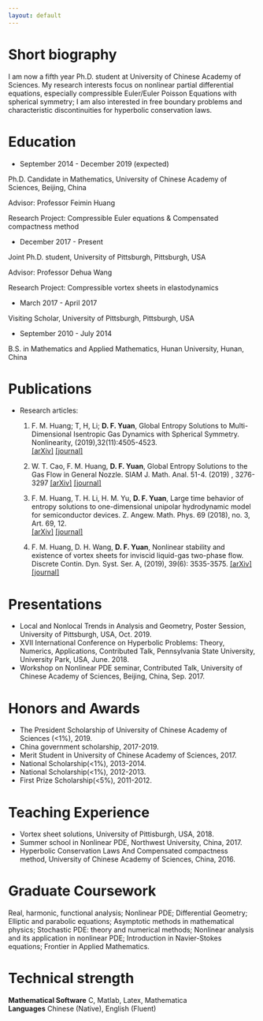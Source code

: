 ```yaml
---
layout: default
---
```


# Short biography

I am now a fifth year Ph.D. student at University of Chinese Academy of Sciences. My research interests focus on nonlinear partial differential equations, especially compressible Euler/Euler Poisson Equations with spherical symmetry; I am also interested in free boundary problems and characteristic discontinuities for hyperbolic conservation laws.

# Education

* September 2014 - December 2019 (expected)  

Ph.D. Candidate in Mathematics, University of Chinese Academy of Sciences, Beijing, China

Advisor: Professor Feimin Huang

Research Project: Compressible Euler equations & Compensated compactness method

* December 2017 - Present  

Joint Ph.D. student, University of Pittsburgh, Pittsburgh, USA

Advisor: Professor Dehua Wang

Research Project: Compressible vortex sheets in elastodynamics

* March 2017 - April 2017

Visiting Scholar, University of Pittsburgh, Pittsburgh, USA 

* September 2010 - July 2014 

B.S. in Mathematics and Applied Mathematics, Hunan University, Hunan, China

# Publications


* Research articles:  

   1. F. M. Huang; T, H, Li;  **D. F. Yuan**, Global Entropy Solutions to Multi-Dimensional Isentropic Gas Dynamics with Spherical Symmetry. Nonlinearity, (2019),32(11):4505-4523.    
   [[arXiv]](https://arxiv.org/abs/1711.04430) [[journal]]( https://doi.org/10.1088/1361-6544/ab31ce) 
   
   2.	W. T. Cao, F. M. Huang, **D. F. Yuan**, Global Entropy Solutions to the Gas Flow in General Nozzle. SIAM J. Math. Anal. 51-4. (2019) , 3276-3297
   [[arXiv]](https://arxiv.org/abs/1903.04010) [[journal]](https://doi.org/10.1137/19M1249436)
    
   3.	F. M. Huang, T. H. Li, H. M. Yu, **D. F. Yuan**, Large time behavior of entropy solutions to one-dimensional unipolar hydrodynamic model for semiconductor devices. Z. Angew. Math. Phys. 69 (2018), no. 3, Art. 69, 12.  
   [[arXiv]](https://arxiv.org/abs/1711.05870) [[journal]](https://doi.org/10.1007/s00033-018-0968-z)  
  
   4. F. M. Huang, D. H. Wang, **D. F. Yuan**, Nonlinear stability and existence of vortex sheets for inviscid liquid-gas two-phase flow. Discrete Contin. Dyn. Syst. Ser. A, (2019), 39(6): 3535-3575.
      [[arXiv]](https://arxiv.org/abs/1808.05905) [[journal]](https://www.aimsciences.org/article/doi/10.3934/dcds.2019146)   
      

# Presentations

* Local and Nonlocal Trends in Analysis and Geometry, Poster Session,
 University of Pittsburgh, USA, Oct. 2019.
* XVII International Conference on Hyperbolic Problems: Theory, Numerics, Applications, Contributed Talk, Pennsylvania State University, 
 University Park, USA, June. 2018.
* Workshop on Nonlinear PDE seminar, Contributed Talk, University of Chinese Academy of Sciences,
 Beijing, China, Sep. 2017.


# Honors and Awards

* The President Scholarship of University of Chinese Academy of Sciences (<1%), 2019.
* China government scholarship, 2017-2019.
* Merit Student in University of Chinese Academy of Sciences, 2017.
* National Scholarship(<1%), 2013-2014.
* National Scholarship(<1%), 2012-2013.
* First Prize Scholarship(<5%), 2011-2012.

# Teaching Experience 

*  Vortex sheet solutions, University of Pittisburgh, USA, 2018.
*  Summer school in Nonlinear PDE, Northwest University, China, 2017.
*  Hyperbolic Conservation Laws And Compensated compactness method, University of Chinese Academy of Sciences, China, 2016.

# Graduate Coursework
Real, harmonic, functional analysis; Nonlinear PDE; Differential Geometry; Elliptic and parabolic equations; Asymptotic methods in mathematical physics; Stochastic PDE: theory and numerical methods; Nonlinear analysis and its application in nonlinear PDE; Introduction in Navier-Stokes equations; Frontier in Applied Mathematics.


# Technical strength
 
**Mathematical Software** C, Matlab, Latex, Mathematica     
**Languages**             Chinese (Native), English (Fluent)

